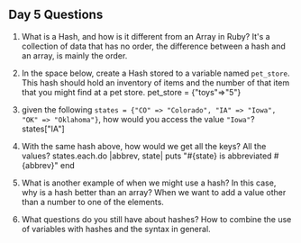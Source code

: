 ## Day 5 Questions

1. What is a Hash, and how is it different from an Array in Ruby?
It's a collection of data that has no order, the difference  between a hash and an array, is mainly the order.

1. In the space below, create a Hash stored to a variable named `pet_store`.  This hash should hold an inventory of items and the number of that item that you might find at a pet store.
pet_store = {"toys"=>"5"}


1. given the following `states = {"CO" => "Colorado", "IA" => "Iowa", "OK" => "Oklahoma"}`, how would you access the value `"Iowa"`?
states["IA"]

1. With the same hash above, how would we get all the keys?  All the values?
states.each.do |abbrev, state|
puts "#{state} is abbreviated #{abbrev}"
end

1. What is another example of when we might use a hash?  In this case, why is a hash better than an array?
When we want  to add a value other than a number to one of the elements.


1. What questions do you still have about hashes?
How to combine the use of variables with hashes and the syntax in general.
